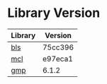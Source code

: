 # Library Version

Library | Version
------- | -------
[bls](https://github.com/herumi/bls) | 75cc396
[mcl](https://github.com/herumi/mcl) | e97eca1
[gmp](https://gmplib.org) | 6.1.2
